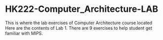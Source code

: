 # HK222-Computer_Architecture-LAB
This is where the lab exercises of Computer Architecture course located
Here are the contents of Lab 1. There are 9 exercises to help student get familiar with MIPS.